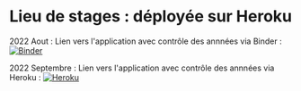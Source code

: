 # Lieu de stages : déployée sur Heroku

2022 Aout : Lien vers l'application avec contrôle des annnées via Binder :
[![Binder](https://mybinder.org/badge_logo.svg)](https://mybinder.org/v2/gh/dfialaire/Test_Jupyter1/HEAD?urlpath=%2Fvoila%2Frender%2FLieux_de_stages_Check_Annees5.ipynb)

2022 Septembre : Lien vers l'application avec contrôle des annnées via Heroku :
[![Heroku](https://heroku-badge.herokuapp.com/?app=heroku-badge)](https://lieux-de-stage-bioac-reims.herokuapp.com/)
